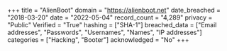 +++
title = "AlienBoot"
domain = "https://alienboot.net"
date_breached = "2018-03-20"
date = "2022-05-04"
record_count = "4,289"
privacy = "Public"
Verified = "True"
hashing = ["SHA-1"]
breached_data = ["Email addresses", "Passwords", "Usernames", "Names", "IP addresses"]
categories = ["Hacking", "Booter"]
acknowledged = "No"
+++

